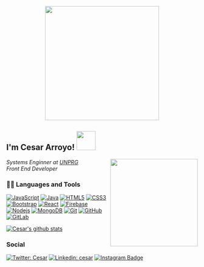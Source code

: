 <p align="center">
<img src="https://media.giphy.com/media/QWMQfZvJwSSD0LTvGc/giphy.gif" width="300">
</p>
<h2> I'm Cesar Arroyo! <img src="https://media.giphy.com/media/26n7b7PjSOZJwVCmY/giphy.gif" width="50"></h2>
<img align='right' src="https://media.giphy.com/media/LmNwrBhejkK9EFP504/giphy.gif" width="230">
<p><em>Systems Enginner at <a href="http://www.unb.br">UNPRG</a></br>Front End Developer
</em></p>

### 👨‍💻 Languages and Tools

[![JavaScript](https://img.shields.io/badge/-JavaScript-black?style=flat&logo=javascript&link=https://github.com/cesar4rroyo)](https://github.com/cesar4rroyo)
[![Java](https://img.shields.io/badge/Java-orange?style=flat&logo=java&logoColor=white&link=https://github.com/cesar4rroyo)](https://github.com/cesar4rroyo)
[![HTML5](https://img.shields.io/badge/-HTML5-E34F26?style=flat&logo=html5&logoColor=white&link=https://github.com/cesar4rroyo)](https://github.com/cesar4rroyo) 
[![CSS3](https://img.shields.io/badge/-CSS3-1572B6?style=flat&logo=css3&link=https://github.com/cesar4rroyo)](https://github.com/cesar4rroyo) 
[![Bootstrap](https://img.shields.io/badge/-Bootstrap-563D7C?style=flat&logo=bootstrap&link=https://github.com/cesar4rroyo)](https://github.com/cesar4rroyo) 
[![React](https://img.shields.io/badge/-React-black?style=flat&logo=react&link=https://github.com/cesar4rroyo)](https://github.com/cesar4rroyo)
[![Firebase](https://img.shields.io/badge/-Firebase-black?style=flat&logo=firebase&link=https://github.com/cesar4rroyo)](https://github.com/cesar4rroyo) 
[![Nodejs](https://img.shields.io/badge/-Nodejs-black?style=flat&logo=Node.js&link=https://github.com/cesar4rroyo)](https://github.com/cesar4rroyo) 
[![MongoDB](https://img.shields.io/badge/-MongoDB-black?style=flat&logo=mongoDb&link=https://github.com/cesar4rroyo)](https://github.com/cesar4rroyo)
[![Git](https://img.shields.io/badge/-Git-black?style=flat&logo=git&link=https://github.com/cesar4rroyo)](https://github.com/cesar4rroyo) 
[![GitHub](https://img.shields.io/badge/-GitHub-181717?style=flat&logo=github&link=https://github.com/cesar4rroyo)](https://github.com/cesar4rroyo)
[![GitLab](https://img.shields.io/badge/-GitLab-FCA121?style=flat&logo=gitlab&link=https://github.com/cesar4rroyo)](https://gitlab.com/cesar4rroyo)

[![Cesar's github stats](https://github-readme-stats.vercel.app/api?username=anuraghazra)](https://github.com/cesar4rroyo/github-readme-stats)

### Social
[![Twitter: Cesar](https://img.shields.io/twitter/follow/cesar4rroyo?style=social)](https://twitter.com/cesar4rroyo)
[![Linkedin: cesar](https://img.shields.io/badge/-cesar4rroyo-blue?style=flat-square&logo=Linkedin&logoColor=white&link=https://www.linkedin.com/in/cesar4rroyo/)](https://www.linkedin.com/in/cesar4rroyo/)
[![Instagram Badge](https://img.shields.io/badge/-cesar4rroyo-blue?style=social&logo=Instagram&link=https://www.instagram.com/cesar4rroyo/)](https://www.instagram.com/cesar4rroyo/)



